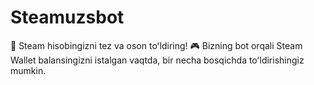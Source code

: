 # Steamuzsbot
💸 Steam hisobingizni tez va oson toʻldiring! 🎮 Bizning bot orqali Steam Wallet balansingizni istalgan vaqtda, bir necha bosqichda toʻldirishingiz mumkin.
